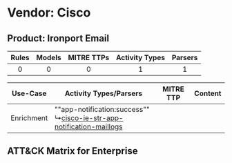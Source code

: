 Vendor: Cisco
=============
Product: Ironport Email
-----------------------
| Rules | Models | MITRE TTPs | Activity Types | Parsers |
|:-----:|:------:|:----------:|:--------------:|:-------:|
|   0   |   0    |     0      |       1        |    1    |

|  Use-Case  | Activity Types/Parsers    | MITRE TTP | Content    |
|:----------:| ---- | --------- | ---- |
| Enrichment |  ""app-notification:success""<br> ↳[cisco-ie-str-app-notification-maillogs](Ps/pC_ciscoiestrappnotificationmaillogs.md)<br> |    | [](RM/r_m_cisco_ironport_email_Enrichment.md) |

ATT&CK Matrix for Enterprise
----------------------------
